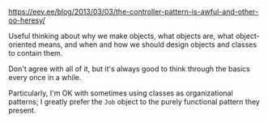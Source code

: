 https://eev.ee/blog/2013/03/03/the-controller-pattern-is-awful-and-other-oo-heresy/

Useful thinking about why we make objects, what objects are, what object-oriented means, and when and how we should design objects and classes to contain them.

Don't agree with all of it, but it's always good to think through the basics every once in a while.

Particularly, I'm OK with sometimes using classes as organizational patterns; I greatly prefer the `Job` object to the purely functional pattern they present.